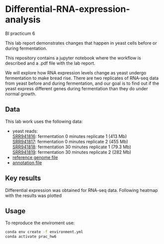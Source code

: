 # Differential-RNA-expression-analysis
BI practicum 6

This lab report demonstrates changes that happen in yeast cells before or during fermentation.

This repository contains a jupyter notebook where the workflow is described and a .pdf file with the lab report. 

We will explore how RNA expression levels change as yeast undergo fermentation to make bread rise. There are two replicates of RNA-seq data from yeast before and during fermentation, and our goal is to find out if the yeast express different genes during fermentation than they do under normal growth.

## Data

This lab work uses the following data:
- yeast reads: \
  [SRR941816](http://ftp.sra.ebi.ac.uk/vol1/fastq/SRR941/SRR941816/SRR941816.fastq.gz): fermentation 0 minutes replicate 1 (413 Mb) \
  [SRR941817](http://ftp.sra.ebi.ac.uk/vol1/fastq/SRR941/SRR941817/SRR941817.fastq.gz): fermentation 0 minutes replicate 2 (455 Mb) \
  [SRR941818](http://ftp.sra.ebi.ac.uk/vol1/fastq/SRR941/SRR941818/SRR941818.fastq.gz): fermentation 30 minutes replicate 1 (79.3 Mb) \
  [SRR941819](http://ftp.sra.ebi.ac.uk/vol1/fastq/SRR941/SRR941819/SRR941819.fastq.gz): fermentation 30 minutes replicate 2 (282 Mb) 
- [reference genome file](http://ftp.ncbi.nlm.nih.gov/genomes/all/GCF/000/146/045/GCF_000146045.2_R64/GCF_000146045.2_R64_genomic.fna.gz)
- [annotation file](http://ftp.ncbi.nlm.nih.gov/genomes/all/GCF/000/146/045/GCF_000146045.2_R64/GCF_000146045.2_R64_genomic.gff.gz)

## Key results

Differential expression was obtained for RNA-seq data. Following heatmap with the results was plotted

## Usage

To reproduce the enviroment use:
```bash
conda env create -f environment.yml
conda activate prac_hw6
```
